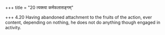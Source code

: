 +++
title = "20 त्यक्त्वा कर्मफलासङ्गम्"

+++
4.20 Having abandoned attachment to the fruits of the action, ever
content, depending on nothing, he does not do anything though engaged in
activity.
